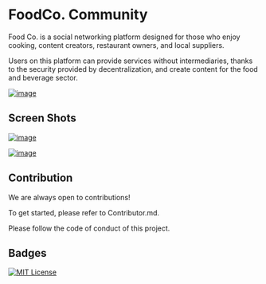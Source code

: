 # FoodCo. Community

Food Co. is a social networking platform designed for those who enjoy cooking, content creators, restaurant owners, and local suppliers.

Users on this platform can provide services without intermediaries, thanks to the security provided by decentralization, and create content for the food and beverage sector.

[![image](https://www.linkpicture.com/q/Design-1.jpg)](https://www.linkpicture.com/view.php?img=LPic640d0c10313b41080728045)
     
## Screen Shots

[![image](https://www.linkpicture.com/q/Ekran-Resmi-2023-03-12-01.36.20.png)](https://www.linkpicture.com/view.php?img=LPic640d0d28da9e71376257434)

[![image](https://www.linkpicture.com/q/Ekran-Resmi-2023-03-12-01.36.28.png)](https://www.linkpicture.com/view.php?img=LPic640d0ce615b73968233876)

  
## Contribution

We are always open to contributions!

To get started, please refer to Contributor.md.

Please follow the code of conduct of this project.

  
## Badges

[![MIT License](https://img.shields.io/badge/License-MIT-green.svg)](https://choosealicense.com/licenses/mit/)
